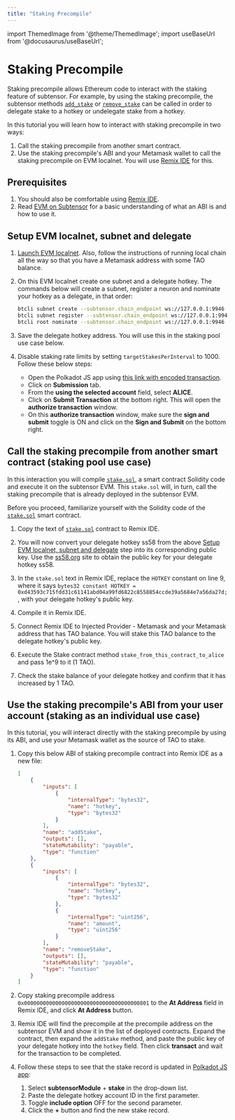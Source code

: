 ```yaml
---
title: "Staking Precompile"
---
```


import ThemedImage from '@theme/ThemedImage';
import useBaseUrl from '@docusaurus/useBaseUrl';

# Staking Precompile

Staking precompile allows Ethereum code to interact with the staking feature of subtensor. For example, by using the staking precompile, the subtensor methods [`add_stake`](https://github.com/opentensor/subtensor/blob/main/pallets/subtensor/src/staking/add_stake.rs) or [`remove_stake`](https://github.com/opentensor/subtensor/blob/main/pallets/subtensor/src/staking/remove_stake.rs)  can be called in order to delegate stake to a hotkey or undelegate stake from a hotkey. 

In this tutorial you will learn how to interact with staking precompile in two ways:

1. Call the staking precompile from another smart contract.
2. Use the staking precompile's ABI and your Metamask wallet to call the staking precompile on EVM localnet. You will use [Remix IDE](https://remix.ethereum.org/) for this.

## Prerequisites

1. You should also be comfortable using [Remix IDE](https://remix.ethereum.org/).
2. Read [EVM on Subtensor](./evm-on-subtensor.md) for a basic understanding of what an ABI is and how to use it. 

## Setup EVM localnet, subnet and delegate

1. [Launch EVM localnet](./evm-localnet-with-metamask-wallet.md). Also, follow the instructions of running local chain all the way so that you have a Metamask address with some TAO balance.

2. On this EVM localnet create one subnet and a delegate hotkey. The commands below will create a subnet, register a neuron and nominate your hotkey as a delegate, in that order:

    ```bash
    btcli subnet create --subtensor.chain_endpoint ws://127.0.0.1:9946
    btcli subnet register --subtensor.chain_endpoint ws://127.0.0.1:9946
    btcli root nominate --subtensor.chain_endpoint ws://127.0.0.1:9946
    ```

3. Save the delegate hotkey address. You will use this in the staking pool use case below.

4. Disable staking rate limits by setting `targetStakesPerInterval` to 1000. Follow these below steps:
    - Open the Polkadot JS app using [this link with encoded transaction](https://polkadot.js.org/apps/?rpc=ws%3A%2F%2F127.0.0.1%3A9946#/extrinsics/decode/0x0c00132fe803000000000000).
    - Click on **Submission** tab.
    - From the **using the selected account** field, select **ALICE**.
    - Click on **Submit Transaction** at the bottom right. This will open the **authorize transaction** window.
    - On this **authorize transaction** window, make sure the **sign and submit** toggle is ON and click on the **Sign and Submit** on the bottom right.

## Call the staking precompile from another smart contract (staking pool use case)

In this interaction you will compile [`stake.sol`](https://github.com/opentensor/evm-bittensor/blob/main/solidity/stake.sol), a smart contract Solidity code and execute it on the subtensor EVM. This `stake.sol` will, in turn, call the staking precompile that is already deployed in the subtensor EVM.

Before you proceed, familiarize yourself with the Solidity code of the [`stake.sol`](https://github.com/opentensor/evm-bittensor/blob/main/solidity/stake.sol) smart contract. 

1. Copy the text of [`stake.sol`](https://github.com/opentensor/evm-bittensor/blob/main/solidity/stake.sol) contract to Remix IDE.

2. You will now convert your delegate hotkey ss58 from the above [Setup EVM localnet, subnet and delegate](#setup-evm-localnet-subnet-and-delegate) step into its corresponding public key. Use the [ss58.org](https://ss58.org/) site to obtain the public key for your delegate hotkey ss58.

3. In the `stake.sol` text in Remix IDE, replace the `HOTKEY` constant on line 9, where it says `bytes32 constant HOTKEY = 0xd43593c715fdd31c61141abd04a99fd6822c8558854ccde39a5684e7a56da27d;`, with your delegate hotkey's public key.

4. Compile it in Remix IDE.

5. Connect Remix IDE to Injected Provider - Metamask and your Metamask address that has TAO balance. You will stake this TAO balance to the delegate hotkey's public key.

6. Execute the Stake contract method `stake_from_this_contract_to_alice` and pass 1e^9 to it (1 TAO).

7. Check the stake balance of your delegate hotkey and confirm that it has increased by 1 TAO.

## Use the staking precompile's ABI from your user account (staking as an individual use case)

In this tutorial, you will interact directly with the staking precompile by using its ABI, and use your Metamask wallet as the source of TAO to stake.

1. Copy this below ABI of staking precompile contract into Remix IDE as a new file:

    ```json
    [
        {
            "inputs": [
                {
                    "internalType": "bytes32",
                    "name": "hotkey",
                    "type": "bytes32"
                }
            ],
            "name": "addStake",
            "outputs": [],
            "stateMutability": "payable",
            "type": "function"
        },
        {
            "inputs": [
                {
                    "internalType": "bytes32",
                    "name": "hotkey",
                    "type": "bytes32"
                },
                {
                    "internalType": "uint256",
                    "name": "amount",
                    "type": "uint256"
                }
            ],
            "name": "removeStake",
            "outputs": [],
            "stateMutability": "payable",
            "type": "function"
        }
    ]
    ```

2. Copy staking precompile address `0x0000000000000000000000000000000000000801` to the **At Address** field in Remix IDE, and click **At Address** button.

3. Remix IDE will find the precompile at the precompile address on the subtensor EVM and show it in the list of deployed contracts. Expand the contract, then expand the `addStake` method, and paste the public key of your delegate hotkey into the `hotkey` field. Then click **transact** and wait for the transaction to be completed.

4. Follow these steps to see that the stake record is updated in [Polkadot JS app](https://polkadot.js.org/apps/?rpc=ws%3A%2F%2F127.0.0.1%3A9946#/chainstate): 

   1.  Select **subtensorModule** + **stake** in the drop-down list.
   2.  Paste the delegate hotkey account ID in the first parameter.
   3.  Toggle **include option** OFF for the second parameter.
   4.  Click the **+** button and find the new stake record.

